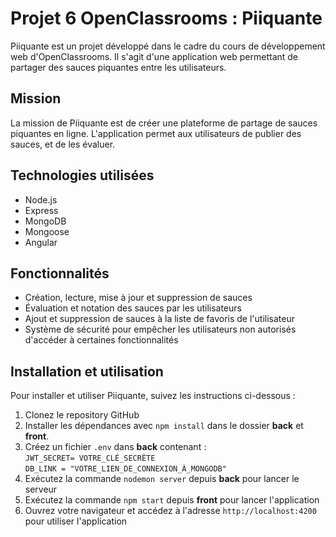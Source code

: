 <!DOCTYPE html>
<html lang="fr">
<body>
  <h1>Projet 6 OpenClassrooms : Piiquante</h1>
  <p>Piiquante est un projet développé dans le cadre du cours de développement web d'OpenClassrooms. Il s'agit d'une application web permettant de partager des sauces piquantes entre les utilisateurs.</p>
  
  <h2>Mission</h2>
  <p>La mission de Piiquante est de créer une plateforme de partage de sauces piquantes en ligne. L'application permet aux utilisateurs de publier des sauces, et de les évaluer.
  
  <h2>Technologies utilisées</h2>
  <ul>
    <li>Node.js</li>
    <li>Express</li>
    <li>MongoDB</li>
    <li>Mongoose</li>
    <li>Angular</li>
  </ul>

  <h2>Fonctionnalités</h2>
  <ul>
    <li>Création, lecture, mise à jour et suppression de sauces</li>
    <li>Évaluation et notation des sauces par les utilisateurs</li>
    <li>Ajout et suppression de sauces à la liste de favoris de l'utilisateur</li>
    <li>Système de sécurité pour empêcher les utilisateurs non autorisés d'accéder à certaines fonctionnalités</li>
  </ul>
  
  <h2>Installation et utilisation</h2>
  <p>Pour installer et utiliser Piiquante, suivez les instructions ci-dessous :</p>
  <ol>
    <li>Clonez le repository GitHub</li>
    <li>Installer les dépendances avec <code>npm install</code> dans le dossier <strong>back</strong> et <strong>front</strong>.</li>
    <li>Créez un fichier <code>.env</code> dans <strong>back</strong> contenant : <br>
    <code>JWT_SECRET= VOTRE_CLÉ_SECRÈTE</code><br>
    <code>DB_LINK = "VOTRE_LIEN_DE_CONNEXION_À_MONGODB"</code></li>
<li>Exécutez la commande <code>nodemon server</code> depuis <strong>back</strong> pour lancer le serveur</li>
<li>Exécutez la commande <code>npm start</code> depuis <strong>front</strong> pour lancer l'application</li>
<li>Ouvrez votre navigateur et accédez à l'adresse <code>http://localhost:4200</code> pour utiliser l'application</li>
  </ol>
</body>
</html>
